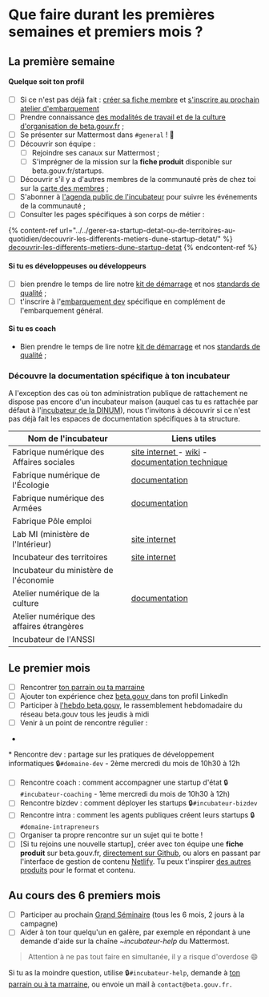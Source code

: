 # Que faire durant les premières semaines et premiers mois ?

## La première semaine

#### Quelque soit ton profil

* [ ] Si ce n'est pas déjà fait : [créer sa fiche membre](premier-pas-indispensable-creer-ta-fiche-membre.md) et [s'inscrire au prochain atelier d'embarquement](https://doc.incubateur.net/communaute/travailler-a-beta-gouv/bienvenue/premier-pas-indispensable-creer-ta-fiche-membre#3-sinscrire-au-prochain-atelier-dembarquement)
* [ ] Prendre connaissance [des modalités de travail et de la culture d'organisation de beta.gouv.fr](../culture/) ;
* [ ] Se présenter sur Mattermost dans `#general` ! 👋
* [ ] Découvrir son équipe :
  * [ ] Rejoindre ses canaux sur Mattermost ;
  * [ ] S'imprégner de la mission sur la **fiche produit** disponible sur beta.gouv.fr/startups.
* [ ] Découvrir s'il y a d'autres membres de la communauté près de chez toi sur la [carte des membres](https://doc.incubateur.net/communaute/dinum/locaux/ou-travailler#beta-gouv-fr-en-dehors-de-paris) ;
* [ ] S'abonner à [l'agenda public de l'incubateur](https://calendar.google.com/calendar/embed?src=0ieonqap1r5jeal5ugeuhoovlg%40group.calendar.google.com\&ctz=Europe/Paris) pour suivre les événements de la communauté ;
* [ ] Consulter les pages spécifiques à son corps de métier :

{% content-ref url="../../gerer-sa-startup-detat-ou-de-territoires-au-quotidien/decouvrir-les-differents-metiers-dune-startup-detat/" %}
[decouvrir-les-differents-metiers-dune-startup-detat](../../gerer-sa-startup-detat-ou-de-territoires-au-quotidien/decouvrir-les-differents-metiers-dune-startup-detat/)
{% endcontent-ref %}

#### Si tu es développeuses ou développeurs

* [ ] bien prendre le temps de lire notre [kit de démarrage](../../gerer-sa-startup-detat-ou-de-territoires-au-quotidien/la-vie-dune-se/construction/kit-de-demarrage.md) et nos [standards de qualité](../../gerer-sa-startup-detat-ou-de-territoires-au-quotidien/je-fais-des-choix-technologique/standards-de-qualite-beta.gouv.fr.md) ;
* [ ] t'inscrire à l'[embarquement dev](https://airtable.com/shrUCbUT72KtKefsu) spécifique en complément de l'embarquement général.

#### Si tu es coach

* Bien prendre le temps de lire notre [kit de démarrage](../../gerer-sa-startup-detat-ou-de-territoires-au-quotidien/la-vie-dune-se/construction/kit-de-demarrage.md) et nos [standards de qualité](../../gerer-sa-startup-detat-ou-de-territoires-au-quotidien/je-fais-des-choix-technologique/standards-de-qualite-beta.gouv.fr.md) ;

### Découvre la documentation spécifique à ton incubateur

A l'exception des cas où ton administration publique de rattachement ne dispose pas encore d'un incubateur maison (auquel cas tu es rattachée par défaut à l'[incubateur de la DINUM](../../decouvrir-les-guides-des-autres-incubateurs/incubateur-de-la-dinum/)), nous t'invitons à découvrir si ce n'est pas déjà fait les espaces de documentation spécifiques à ta structure.

| Nom de l'incubateur                       | Liens utiles                                                                                                                                                                                                         |
| ----------------------------------------- | -------------------------------------------------------------------------------------------------------------------------------------------------------------------------------------------------------------------- |
| Fabrique numérique des Affaires sociales  | [site internet ](https://www.fabrique.social.gouv.fr)- [wiki](https://github.com/SocialGouv/www/wiki) - [documentation technique](https://github.com/SocialGouv/www/wiki/Social-Gouv-Tech-Welcome-Pack-%F0%9F%96%96) |
| Fabrique numérique de l'Écologie          | [documentation](https://fabrique-numerique.gitbook.io/guide/)                                                                                                                                                        |
| Fabrique numérique des Armées             | [documentation](../../decouvrir-les-guides-des-autres-incubateurs/fabrique-numerique-ministeres-des-armees/)                                                                                                         |
| Fabrique Pôle emploi                      |                                                                                                                                                                                                                      |
| Lab MI (ministère de l'Intérieur)         | [site internet](https://beta.interieur.gouv.fr)                                                                                                                                                                      |
| Incubateur des territoires                | [site internet](https://incubateur.anct.gouv.fr)                                                                                                                                                                     |
| Incubateur du ministère de l'économie     |                                                                                                                                                                                                                      |
| Atelier numérique de la culture           | [documentation](https://atelier-numerique.gitbook.io/atelier-numerique-le-guide/)                                                                                                                                    |
| Atelier numérique des affaires étrangères |                                                                                                                                                                                                                      |
| Incubateur de l'ANSSI                     |                                                                                                                                                                                                                      |

## Le premier mois

* [ ] Rencontrer [ton parrain ou ta marraine](../actions-transverses/marrainage/)
* [ ] Ajouter ton expérience chez [beta.gouv ](https://www.linkedin.com/company/betagouv/?originalSubdomain=fr)dans ton profil LinkedIn
* [ ] Participer à [l'hebdo beta.gouv](../actions-transverses/rituels/standup.md), le rassemblement hebdomadaire du réseau beta.gouv tous les jeudis à midi
* [ ] Venir à un point de rencontre régulier :
*

\* Rencontre dev : partage sur les pratiques de développement informatiques 🔒`#domaine-dev` - 2ème mercredi du mois de 10h30 à 12h

* [ ] Rencontre coach : comment accompagner une startup d'état 🔒`#incubateur-coaching` - 1ème mercredi du mois de 10h30 à 12h)
* [ ] Rencontre bizdev : comment déployer les startups 🔒`#incubateur-bizdev`
* [ ] Rencontre intra : comment les agents publiques créent leurs startups 🔒`#domaine-intrapreneurs`
* [ ] Organiser ta propre rencontre sur un sujet qui te botte !
* [ ] \[Si tu rejoins une nouvelle startup], créer avec ton équipe une **fiche produit** sur beta.gouv.fr, [directement sur Github](https://github.com/betagouv/beta.gouv.fr/tree/master/content/\_startups), ou alors en passant par l'interface de gestion de contenu [Netlify](https://beta.gouv.fr/admin/#/collections/startups). Tu peux t'inspirer [des autres produits](https://beta.gouv.fr/startups/) pour le format et contenu.

## Au cours des 6 premiers mois

* [ ] Participer au prochain [Grand Séminaire](../actions-transverses/rituels/grand-seminaire-1.md) (tous les 6 mois, 2 jours à la campagne)
* [ ] Aider à ton tour quelqu'un en galère, par exemple en répondant à une demande d'aide sur la chaîne _\~incubateur-help_ du Mattermost.

> Attention à ne pas tout faire en simultanée, il y a risque d'overdose 😄

Si tu as la moindre question, utilise 🔒`#incubateur-help`, demande à [ton parrain ou à ta marraine](../actions-transverses/marrainage/), ou envoie un mail à `contact@beta.gouv.fr.`
